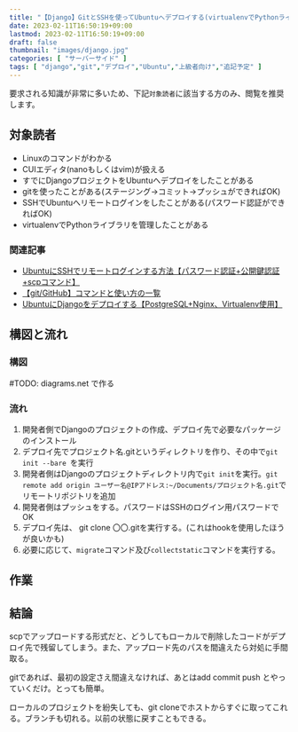 ```yaml
---
title: "【Django】GitとSSHを使ってUbuntuへデプロイする(virtualenvでPythonライブラリの管理)【hookでmigrateコマンドも】"
date: 2023-02-11T16:50:19+09:00
lastmod: 2023-02-11T16:50:19+09:00
draft: false
thumbnail: "images/django.jpg"
categories: [ "サーバーサイド" ]
tags: [ "django","git","デプロイ","Ubuntu","上級者向け","追記予定" ]
---
```


要求される知識が非常に多いため、下記`対象読者`に該当する方のみ、閲覧を推奨します。

## 対象読者

- Linuxのコマンドがわかる
- CUIエディタ(nanoもしくはvim)が扱える
- すでにDjangoプロジェクトをUbuntuへデプロイをしたことがある
- gitを使ったことがある(ステージング→コミット→プッシュができればOK)
- SSHでUbuntuへリモートログインをしたことがある(パスワード認証ができればOK)
- virtualenvでPythonライブラリを管理したことがある

### 関連記事

- [UbuntuにSSHでリモートログインする方法【パスワード認証+公開鍵認証+scpコマンド】](/post/ubuntu-ssh/)
- [【git/GitHub】コマンドと使い方の一覧](/post/startup-git/)
- [UbuntuにDjangoをデプロイする【PostgreSQL+Nginx、Virtualenv使用】](/post/django-deploy-ubuntu-venv/)


## 構図と流れ


### 構図

#TODO: diagrams.net で作る


### 流れ

1. 開発者側でDjangoのプロジェクトの作成、デプロイ先で必要なパッケージのインストール
1. デプロイ先でプロジェクト名.gitというディレクトリを作り、その中で`git init --bare `を実行
1. 開発者側はDjangoのプロジェクトディレクトリ内で`git init`を実行。`git remote add origin ユーザー名@IPアドレス:~/Documents/プロジェクト名.git`でリモートリポジトリを追加
1. 開発者側はプッシュをする。パスワードはSSHのログイン用パスワードでOK
1. デプロイ先は、 git clone 〇〇.gitを実行する。(これはhookを使用したほうが良いかも)
1. 必要に応じて、`migrate`コマンド及び`collectstatic`コマンドを実行する。


## 作業






## 結論

scpでアップロードする形式だと、どうしてもローカルで削除したコードがデプロイ先で残留してしまう。また、アップロード先のパスを間違えたら対処に手間取る。

gitであれば、最初の設定さえ間違えなければ、あとはadd commit push とやっていくだけ。とっても簡単。

ローカルのプロジェクトを紛失しても、git cloneでホストからすぐに取ってこれる。ブランチも切れる。以前の状態に戻すこともできる。



